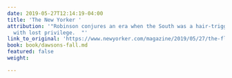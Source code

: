 ```yaml
---
date: 2019-05-27T12:14:19-04:00
title: 'The New Yorker '
attribution: '"Robinson conjures an era when the South was a hair-trigger place, obsessed
  with lost privilege.  "'
link_to_original: 'https://www.newyorker.com/magazine/2019/05/27/the-flight-portfolio-dawsons-fall-womens-war-and-democracy-and-truth '
book: book/dawsons-fall.md
featured: false
weight: 

---
```

